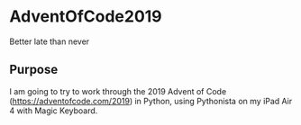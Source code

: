 # AdventOfCode2019

Better late than never

## Purpose

I am going to try to work through the 2019 Advent of Code (https://adventofcode.com/2019) in Python, using Pythonista on my iPad Air 4 with Magic Keyboard.

